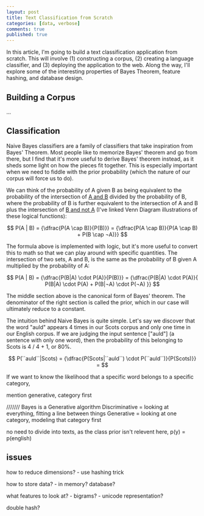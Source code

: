 ```yaml
---
layout: post
title: Text Classification from Scratch
categories: [data, verbose]
comments: true
published: true
---
```

<script src="https://cdnjs.cloudflare.com/ajax/libs/mathjax/2.7.0/MathJax.js?config=TeX-AMS-MML_HTMLorMML" type="text/javascript"></script>


In this article, I'm going to build a text classification application from scratch. This will involve (1) constructing a corpus, (2) creating a language classifier, and (3) deploying the application to the web. Along the way, I'll explore some of the interesting properties of Bayes Theorem, feature hashing, and database design.

## Building a Corpus
...



## Classification
Naive Bayes classifiers are a family of classifiers that take inspiration from Bayes' Theorem. Most people like to memorize Bayes' theorem and go from there, but I find that it's more useful to derive Bayes' theorem instead, as it sheds some light on how the pieces fit together. This is especially important when we need to fiddle with the prior probability (which the nature of our corpus will force us to do).

We can think of the probability of A given B as being equivalent to the probability of the intersection of [A and B](https://en.wikipedia.org/wiki/Logical_conjunction#/media/File:Venn0001.svg) divided by the probability of B, where the probability of B is further equivalent to the intersection of A and B plus the intersection of [B and not A](https://en.wikipedia.org/wiki/Boolean_algebra#/media/File:Vennandornot.svg) (I've linked Venn Diagram illustrations of these logical functions):

$$
P(A | B) = {\dfrac{P(A \cap B)}{P(B)}} = {\dfrac{P(A \cap B)}{P(A \cap B) + P(B \cap ¬A)}}
$$

The formula above is implemented with logic, but it's more useful to convert this to math so that we can play around with specific quantities. The intersection of two sets, A and B, is the same as the probability of B given A multiplied by the probability of A:

$$
P(A | B) = {\dfrac{P(B|A) \cdot P(A)}{P(B)}} = {\dfrac{P(B|A) \cdot P(A)}{ P(B|A) \cdot P(A) + P(B|¬A) \cdot P(¬A)  }}
$$

The middle section above is the canonical form of Bayes' theorem. The denominator of the right section is called the prior, which in our case will ultimately reduce to a constant.

The intuition behind Naive Bayes is quite simple. Let's say we discover that the word "auld" appears 4 times in our Scots corpus and only one time in our English corpus. If we are judging the input sentence \["auld"\] (a sentence with only one word), then the probability of this belonging to Scots is 4 / 4 + 1, or 80%.

$$
P(``auld``|Scots) = {\dfrac{P(Scots|``auld``) \cdot P(``auld``)}{P(Scots)}} = 
$$



If we want to know the likelihood that a specific word belongs to a specific category,


mention generative, category first







///////
Bayes is a Generative algorithm
Discriminative = looking at everything, fitting a line between things
Generative = looking at one category, modeling that category first

no need to divide into texts, as the class prior isn't relevent here, p(y) = p(english)


## issues
how to reduce dimensions?
    - use hashing trick

how to store data?
    - in memory? database?

what features to look at?
    - bigrams?
    - unicode representation?

double hash?
